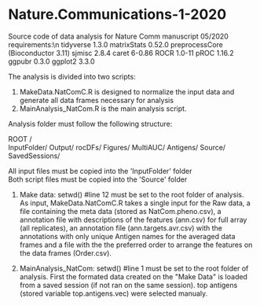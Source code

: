 # Nature.Communications-1-2020
Source code of data analysis for Nature Comm manuscript 05/2020
requirements:\n
  tidyverse 1.3.0
  matrixStats 0.52.0
  preprocessCore (Bioconductor 3.11)
  sjmisc 2.8.4
  caret 6-0.86
  ROCR 1.0-11
  pROC 1.16.2
  ggpubr 0.3.0
  ggplot2 3.3.0
  

The analysis is divided into two scripts:
  1. MakeData.NatComC.R is designed to normalize the input data and generate all data frames necessary for analysis
  2. MainAnalysis_NatCom.R is the main analysis script.
  
Analysis folder must follow the following structure:

ROOT /   
        InputFolder/
        Output/
                rocDFs/
        Figures/ 
                 MultiAUC/
                 Antigens/
        Source/
        SavedSessions/
  
All input files must be copied into the 'InputFolder' folder  
Both script files must be copied into the 'Source' folder

1. Make data:
    setwd() #line 12 must be set to the root folder of analysis.      
    As input, MakeData.NatComC.R takes a single input for the Raw data, a file containing the meta data (stored as NatCom.pheno.csv), a annotation file with descriptions of the features (ann.csv) for full array (all replicates), an annotation file (ann.targets.avr.csv) with the annotations with only unique Antigen names for the averaged data frames and a file with the the preferred order to arrange the features on the data frames (Order.csv).
    
2. MainAnalysis_NatCom:
  setwd() #line 1 must be set to the root folder of analysis. 
  First the formated data created on the "Make Data" is loaded from a saved session (if not ran on the same session).
  top antigens (stored variable top.antigens.vec) were selected manualy.  
  
  
